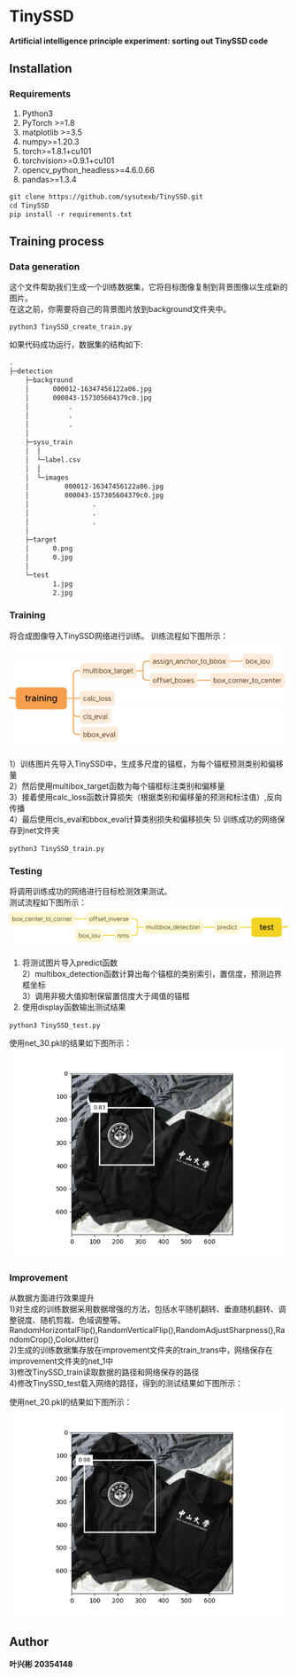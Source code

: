 # TinySSD  
**Artificial intelligence principle experiment: sorting out TinySSD code**   


## Installation  
### Requirements  
1. Python3
2. PyTorch >=1.8
3. matplotlib >=3.5  
4. numpy>=1.20.3  
5. torch>=1.8.1+cu101   
6. torchvision>=0.9.1+cu101  
7. opencv_python_headless>=4.6.0.66  
8. pandas>=1.3.4     

```
git clone https://github.com/sysutexb/TinySSD.git  
cd TinySSD  
pip install -r requirements.txt  
```
  
  
## Training process  

### Data generation  
这个文件帮助我们生成一个训练数据集，它将目标图像复制到背景图像以生成新的图片。  
在这之前，你需要将自己的背景图片放到background文件夹中。

```
python3 TinySSD_create_train.py  
```
  
如果代码成功运行，数据集的结构如下:  
  
```  
.
├─detection
    ├─background
    │      000012-16347456122a06.jpg
    │      000043-157305604379c0.jpg
    │	       .
    │	       .
    │	       .
    │      
    ├─sysu_train
    │  │  
    │  └─label.csv  
    │  │  
    │  └─images
    │         000012-16347456122a06.jpg
    │         000043-157305604379c0.jpg
    │	             .
    │	             .
    │	             .
    │          
    ├─target
    │      0.png
    │      0.jpg
    │      
    └─test
           1.jpg
           2.jpg

```  
  
### Training  
将合成图像导入TinySSD网络进行训练。
训练流程如下图所示：  
![image](https://github.com/sysuyexb/TinySSD/blob/main/picture/train.png?raw=true)  
  
1）训练图片先导入TinySSD中，生成多尺度的锚框，为每个锚框预测类别和偏移量  
2）然后使用multibox_target函数为每个锚框标注类别和偏移量  
3）接着使用calc_loss函数计算损失（根据类别和偏移量的预测和标注值）,反向传播  
4）最后使用cls_eval和bbox_eval计算类别损失和偏移损失 
5) 训练成功的网络保存到net文件夹
  

`python3 TinySSD_train.py`  
  

  
  
### Testing  
将调用训练成功的网络进行目标检测效果测试。  
测试流程如下图所示：  
![image](https://github.com/sysuyexb/TinySSD/blob/main/picture/test.png?raw=true)  
  
1) 将测试图片导入predict函数  
2）multibox_detection函数计算出每个锚框的类别索引，置信度，预测边界框坐标  
3）调用非极大值抑制保留置信度大于阈值的锚框  
4) 使用display函数输出测试结果
  
`python3 TinySSD_test.py`  
  
使用net_30.pkl的结果如下图所示：  
![image](https://github.com/sysuyexb/TinySSD/blob/main/picture/2.png?raw=true)     
  
    
  
### Improvement  
从数据方面进行效果提升  
1)对生成的训练数据采用数据增强的方法，包括水平随机翻转、垂直随机翻转、调整锐度、随机剪裁、色域调整等。  
RandomHorizontalFlip(),RandomVerticalFlip(),RandomAdjustSharpness(),RandomCrop(),ColorJitter()  
2)生成的训练数据集存放在improvement文件夹的train_trans中，网络保存在improvement文件夹的net_1中  
3)修改TinySSD_train读取数据的路径和网络保存的路径  
4)修改TinySSD_test载入网络的路径，得到的测试结果如下图所示：  
  
使用net_20.pkl的结果如下图所示：  
![image](https://github.com/sysuyexb/TinySSD/blob/main/picture/3.png?raw=true)    

 

## Author  
**叶兴彬   20354148**  






